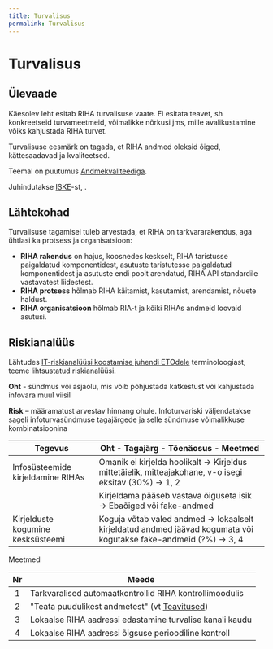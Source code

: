 ```yaml
---
title: Turvalisus
permalink: Turvalisus
---
```


# Turvalisus

## Ülevaade 

Käesolev leht esitab RIHA turvalisuse vaate. Ei esitata teavet, sh konkreetseid turvameetmeid, võimalikke nõrkusi jms, mille avalikustamine võiks kahjustada RIHA turvet.

Turvalisuse eesmärk on tagada, et RIHA andmed oleksid õiged, kättesaadavad ja kvaliteetsed. 

Teemal on puutumus [Andmekvaliteediga](Andmekvaliteet).

Juhindutakse [ISKE](https://www.ria.ee/ee/iske.html)-st, .

## Lähtekohad

Turvalisuse tagamisel tuleb arvestada, et RIHA on tarkvararakendus, aga ühtlasi ka protsess ja organisatsioon:
- __RIHA rakendus__ on hajus, koosnedes keskselt, RIHA taristusse paigaldatud komponentidest, asutuste taristutesse paigaldatud komponentidest ja asutuste endi poolt arendatud, RIHA API standardile vastavatest liidestest.
- __RIHA protsess__ hõlmab RIHA käitamist, kasutamist, arendamist, nõuete haldust.
- __RIHA organisatsioon__ hõlmab RIA-t ja kõiki RIHAs andmeid loovaid asutusi.

## Riskianalüüs

Lähtudes [IT-riskianalüüsi koostamise juhendi ETOdele](https://www.ria.ee/ee/kii-alusdokumendid.html) terminoloogiast, teeme lihtsustatud riskianalüüsi.

__Oht__ - sündmus või asjaolu, mis võib põhjustada katkestust või kahjustada infovara muul viisil

__Risk__ – määramatust arvestav hinnang ohule. Infoturvariski väljendatakse sageli infoturvasündmuse tagajärgede ja selle sündmuse võimalikkuse kombinatsioonina

| Tegevus  | Oht - Tagajärg - Tõenäosus - Meetmed |
|-----------|------------------------------------|
| Infosüsteemide kirjeldamine RIHAs | Omanik ei kirjelda hoolikalt → Kirjeldus mittetäielik, mitteajakohane, v-o isegi eksitav (30%) → 1, 2 |
|          | Kirjeldama pääseb vastava õiguseta isik → Ebaõiged või fake-andmed   |
| Kirjelduste kogumine kesksüsteemi | Koguja võtab valed andmed → lokaalselt kirjeldatud andmed jäävad kogumata või kogutakse fake-andmeid (?%) →  3, 4 |

Meetmed

| Nr     |   Meede                                     |
|:------:|--------------------------------------|
| 1 | Tarkvaralised automaatkontrollid RIHA kontrollimoodulis |
| 2 | "Teata puudulikest andmetest" (vt [Teavitused](Teavitused)) |
| 3 | Lokaalse RIHA aadressi edastamine turvalise kanali kaudu |
| 4 | Lokaalse RIHA aadressi õigsuse perioodiline kontroll |



